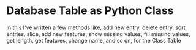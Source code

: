 # Database Table as Python Class
In this I've written a few methods like, add new entry, delete entry, sort entries, slice, add new features, show missing values, fill missing values, get length, get features, change name, and so on, for the Class Table
